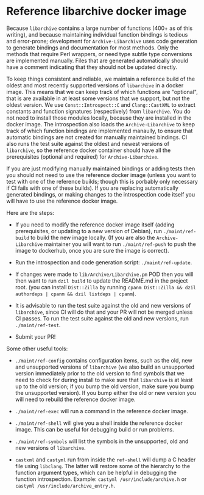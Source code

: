 # Reference libarchive docker image

Because `libarchive` contains a large number of functions (400+ as of this writing),
and because maintaining individual function bindings is tedious and error-prone;
development for `Archive-Libarchive` uses code generation to generate bindings and
documentation for most methods.  Only the methods that require Perl wrappers, or need
type subtle type conversions are implemented manually.  Files that are generated
automatically should have a comment indicating that they should not be updated directly.

To keep things consistent and reliable, we maintain a reference build of the oldest
and most recently supported versions of `libarchive` in a docker image. This means that
we can keep track of which functions are "optional", that is are available in at least
some versions that we support, but not the oldest version. We use `Const::Introspect::C`
and `Clang::CastXML` to extract constants and function signatures (respectively) from
`libarchive`.  You do not need to install those modules locally, because they are
installed in the docker image.  The introspection also loads the `Archive-Libarchive`
to keep track of which function bindings are implemented manaully, to ensure that
automatic bindings are not created for manually maintained bindings.  CI also runs
the test suite against the oldest and newest versions of `libarchive`, so the
reference docker container should have all the prerequisites (optional and required)
for `Archive-Libarchive`.

If you are just modifying manually maintained bindings or adding tests then you
should not need to use the reference docker image (unless you want to test with one
of the reference builds; though this is porbably only necessary if CI fails with one
of these builds).  If you are replacing automatically generated bindings, or making
changes to the introspection code itself you will have to use the reference docker
image.

Here are the steps:

 * If you need to modify the reference docker image itself (adding prerequisites, or
   updating to a new version of Debian), run `./maint/ref-build` to build the new
   image locally.  (If you are also the `Archive-Libarchive` maintainer you will
   want to run `./maint/ref-push` to push the image to dockerhub, once you are sure
   the image is correct).

 * Run the introspection and code generation script: `./maint/ref-update`.

 * If changes were made to `lib/Archive/Libarchive.pm` POD then you will then want
   to run `dzil build` to update the README.md in the project root.  (you can
   install `Dist::Zilla` by running `cpanm Dist::Zilla && dzil authordeps | cpanm && dzil listdeps | cpanm`).

 * It is advisable to run the test suite against the old and new versions of
   `libarchive`, since CI will do that and your PR will not be merged unless CI
   passes.  To run the test suite against the old and new versions, run `./maint/ref-test`.

 * Submit your PR!

Some other useful tools:

 * `./maint/ref-config` contains configuration items, such as the old, new and unsupported
   versions of `libarchive` (we also build an unsupported version immediately prior to
   the old version to find symbols that we need to check for during install to make sure
   that `libarchive` is at least up to the old version; if you bump the old version,
   make sure you bump the unsupported version).  If you bump either the old or new version
   you will need to rebuild the reference docker image.

 * `./maint/ref-exec` will run a command in the reference docker image.

 * `./maint/ref-shell` will give you a shell inside the reference docker image.  This can
   be useful for debugging build or run problems.

 * `./maint/ref-symbols` will list the symbols in the unsupported, old and new versions of
   `libarchive`.

 * `castxml` and `castyml` run from inside the `ref-shell` will dump a C header file using
   `libclang`.  The latter will restore some of the hierarchy to the function argument
   types, which can be helpful in debugging the function introspection.  Example:
   `castyml /usr/include/archive.h` or `castyml /usr/include/archive_entry.h`.
